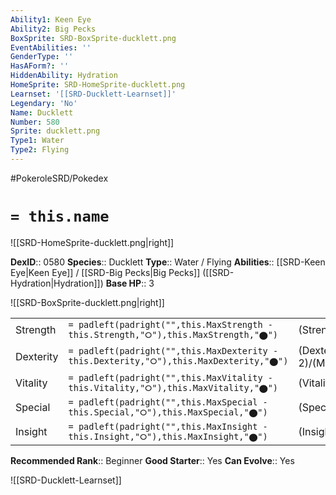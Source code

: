 ```yaml
---
Ability1: Keen Eye
Ability2: Big Pecks
BoxSprite: SRD-BoxSprite-ducklett.png
EventAbilities: ''
GenderType: ''
HasAForm?: ''
HiddenAbility: Hydration
HomeSprite: SRD-HomeSprite-ducklett.png
Learnset: '[[SRD-Ducklett-Learnset]]'
Legendary: 'No'
Name: Ducklett
Number: 580
Sprite: ducklett.png
Type1: Water
Type2: Flying
---
```


#PokeroleSRD/Pokedex

# `= this.name`

![[SRD-HomeSprite-ducklett.png|right]]

**DexID**:: 0580
**Species**:: Ducklett
**Type**:: Water / Flying
**Abilities**:: [[SRD-Keen Eye|Keen Eye]] / [[SRD-Big Pecks|Big Pecks]] ([[SRD-Hydration|Hydration]])
**Base HP**:: 3

![[SRD-BoxSprite-ducklett.png|right]]

|           |                                                                                        |                                          |
| --------- | -------------------------------------------------------------------------------------- | ---------------------------------------- |
| Strength  | `= padleft(padright("",this.MaxStrength - this.Strength,"⭘"),this.MaxStrength,"⬤")`    | (Strength::1)/(MaxStrength::3)   |
| Dexterity | `= padleft(padright("",this.MaxDexterity - this.Dexterity,"⭘"),this.MaxDexterity,"⬤")` | (Dexterity:: 2)/(MaxDexterity::4) |
| Vitality  | `= padleft(padright("",this.MaxVitality - this.Vitality,"⭘"),this.MaxVitality,"⬤")`    | (Vitality::2)/(MaxVitality::4)   |
| Special   | `= padleft(padright("",this.MaxSpecial - this.Special,"⭘"),this.MaxSpecial,"⬤")`       | (Special::1)/(MaxSpecial::3)     |
| Insight   | `= padleft(padright("",this.MaxInsight - this.Insight,"⭘"),this.MaxInsight,"⬤")`       | (Insight::2)/(MaxInsight::4)     |

**Recommended Rank**:: Beginner
**Good Starter**:: Yes
**Can Evolve**:: Yes

![[SRD-Ducklett-Learnset]]